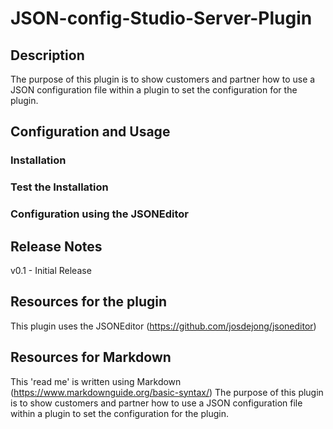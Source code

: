 # JSON-config-Studio-Server-Plugin

## Description

The purpose of this plugin is to show customers and partner how to use a JSON configuration file within a plugin to set the configuration for the plugin.

## Configuration and Usage


### Installation


### Test the Installation


### Configuration using the JSONEditor


## Release Notes

v0.1 - Initial Release


## Resources for the plugin
This plugin uses the JSONEditor (https://github.com/josdejong/jsoneditor)

## Resources for Markdown
This 'read me' is written using Markdown (https://www.markdownguide.org/basic-syntax/)
The purpose of this plugin is to show customers and partner how to use a JSON configuration file within a plugin to set the configuration for the plugin.
